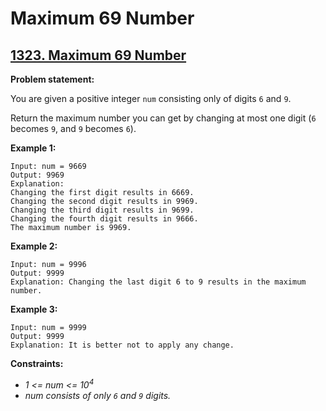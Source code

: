 # Maximum 69 Number

## [1323. Maximum 69 Number](https://leetcode.com/problems/maximum-69-number/)

**Problem statement:**

You are given a positive integer `num` consisting only of digits `6` and `9`.

Return the maximum number you can get by changing at most one digit (`6` becomes `9`, and `9` becomes `6`).

**Example 1:**

```
Input: num = 9669
Output: 9969
Explanation: 
Changing the first digit results in 6669.
Changing the second digit results in 9969.
Changing the third digit results in 9699.
Changing the fourth digit results in 9666.
The maximum number is 9969.
```

**Example 2:**

```
Input: num = 9996
Output: 9999
Explanation: Changing the last digit 6 to 9 results in the maximum number.
```

**Example 3:**

```
Input: num = 9999
Output: 9999
Explanation: It is better not to apply any change.
```

**Constraints:**

* *1 <= num <= 10<sup>4</sup>*
* *num consists of only `6` and `9` digits.*
